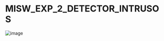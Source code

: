 # MISW_EXP_2_DETECTOR_INTRUSOS
![image](https://github.com/MISO-Arquitectura/MISW_EXP_2_DETECTOR_INTRUSOS/assets/54864717/f57c6c87-e128-4dc1-8aa4-0abd46637fac)

